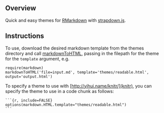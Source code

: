 Overview
--------
Quick and easy themes for [RMarkdown](https://github.com/rstudio/markdown) with
[strapdown.js](http://strapdownjs.com/).

Instructions
------------
To use, download the desired markdown template from the themes directory and
call
[markdownToHTML](http://www.inside-r.org/packages/cran/markdown/docs/markdownToHTML),
passing in the filepath for the theme for the `template` argument, e.g.

```
require(markdown)
markdownToHTML('file=input.md', template='themes/readable.html',
output='output.html')
```

To specify a theme to use with [http://yihui.name/knitr/](knitr), you can
specify the theme to use in a code chunk as follows:

    ```{r, include=FALSE}
    options(markdown.HTML.template="themes/readable.html")
    ```



